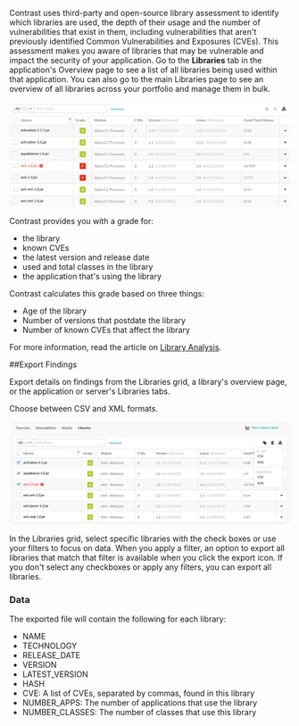<!--
title: "Keep Track of Libraries"
description: "Overview of keeping track of libraries"
tags: "user applications track libraries quick start guide"
-->

Contrast uses third-party and open-source library assessment to identify which libraries are used, the depth of their usage and the number of vulnerabilities that exist in them, including vulnerabilities that aren't previously identified Common Vulnerabilities and Exposures (CVEs). This assessment makes you aware of libraries that may be vulnerable and impact the security of your application. Go to the **Libraries** tab in the application's Overview page to see a list of all libraries being used within that application. You can also go to the main Libraries page to see an overview of all libraries across your portfolio and manage them in bulk. 

<a href="assets/images/Application_Libraries.png" rel="lightbox" title="Application's Libraries"><img class="thumbnail" src="assets/images/Application_Libraries.png"/></a>

Contrast provides you with a grade for: 

* the library
* known CVEs
* the latest version and release date
* used and total classes in the library
* the application that's using the library 

Contrast calculates this grade based on three things: 

* Age of the library
* Number of versions that postdate the library
* Number of known CVEs that affect the library

For more information, read the article on [Library Analysis](user-libraries.html#analysis).

##Export Findings

Export details on findings from the Libraries grid, a library's overview page, or the application or server's Libraries tabs.

Choose between CSV and XML formats.

<a href="assets/images/Library-export.png" rel="lightbox" title="Export library details"><img class="thumbnail" src="assets/images/Library-export.png"/></a>

In the Libraries grid, select specific libraries with the check boxes or use your filters to focus on data. When you apply a filter, an option to export all libraries that match that filter is available when you click the export icon. If you don't select any checkboxes or apply any filters, you can export all libraries.

### Data

The exported file will contain the following for each library:

* NAME
* TECHNOLOGY
* RELEASE_DATE
* VERSION
* LATEST_VERSION
* HASH
* CVE: A list of CVEs, separated by commas, found in this library
* NUMBER_APPS: The number of applications that use the library
* NUMBER_CLASSES: The number of classes that use this library




